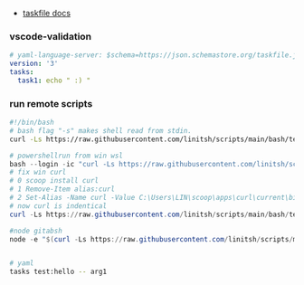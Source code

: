 
- [taskfile docs](https://taskfile.dev/experiments/remote-taskfiles/)

### vscode-validation
```yml
# yaml-language-server: $schema=https://json.schemastore.org/taskfile.json
version: '3'
tasks:
  task1: echo " :) "
```

### run remote scripts
```bash
#!/bin/bash
# bash flag "-s" makes shell read from stdin.
curl -Ls https://raw.githubusercontent.com/linitsh/scripts/main/bash/test/test.sh | bash -s -- -u 'Jon Doe' -a 25
```
```powershell
# powershellrun from win wsl
bash --login -ic "curl -Ls https://raw.githubusercontent.com/linitsh/scripts/main/bash/test/test.sh | bash -s -- -u 'Jon Doe' -a 25"
# fix win curl
# 0 scoop install curl
# 1 Remove-Item alias:curl
# 2 Set-Alias -Name curl -Value C:\Users\LIN\scoop\apps\curl\current\bin\curl.exe
# now curl is indentical
curl -Ls https://raw.githubusercontent.com/linitsh/scripts/main/bash/test/test.sh | bash -s -- -u 'Jon Doe' -a 25

#node gitabsh
node -e "$(curl -Ls https://raw.githubusercontent.com/linitsh/scripts/main/node/test.mjs)"
```
```bash

# yaml
tasks test:hello -- arg1
```